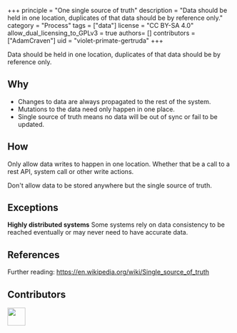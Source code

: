 +++
principle = "One single source of truth"
description = "Data should be held in one location, duplicates of that data should be by reference only."
category = "Process"
tags = ["data"]
license = "CC BY-SA 4.0"
allow_dual_licensing_to_GPLv3 = true
authors= []
contributors = ["AdamCraven"]
uid = "violet-primate-gertruda"
+++

Data should be held in one location, duplicates of that data should be by reference only.

## Why

- Changes to data are always propagated to the rest of the system.
- Mutations to the data need only happen in one place.
- Single source of truth means no data will be out of sync or fail to be updated.

## How

Only allow data writes to happen in one location. Whether that be a call to a rest API, system call or other write actions.

Don't allow data to be stored anywhere but the single source of truth.

## Exceptions

**Highly distributed systems** Some systems rely on data consistency to be reached eventually or may never need to have accurate data.

<!--**Between teams** This principle is harder to apply between different team specialisations such as front-end vs backend, teams within an organisation, between different systems: caching vs database or large distributed systems.-->

## References

Further reading:
https://en.wikipedia.org/wiki/Single_source_of_truth

## Contributors

<a class="contributor" alt="Adam Craven" href="https://github.com/adamcraven">
  <img src="https://github.com/adamcraven.png?size=80" width="40">
</a>
